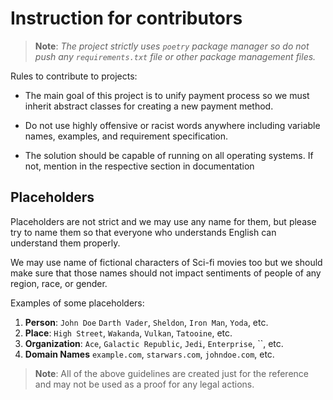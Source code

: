 # Instruction for contributors

> **Note**: _The project strictly uses `poetry` package manager so do not push
> any `requirements.txt` file or other package management files._

Rules to contribute to projects:

- The main goal of this project is to unify payment process so we must inherit
  abstract classes for creating a new payment method.

- Do not use highly offensive or racist words anywhere including variable names,
  examples, and requirement specification.

- The solution should be capable of running on all operating systems.
  If not, mention in the respective section in documentation


## Placeholders
Placeholders are not strict and we may use any name for them, but please try to
name them so that everyone who understands English can understand them properly.

We may use name of fictional characters of Sci-fi movies too
but we should make sure that those names should not impact sentiments of people
of any region, race, or gender.

Examples of some placeholders:

1. **Person**: `John Doe` `Darth Vader`, `Sheldon`, `Iron Man`, `Yoda`, etc.
2. **Place**: `High Street`, `Wakanda`, `Vulkan`, `Tatooine`, etc.
3. **Organization**: `Ace`, `Galactic Republic`, `Jedi`, `Enterprise`, ``, etc.
4. **Domain Names** `example.com`, `starwars.com`, `johndoe.com`, etc.


> **Note**: All of the above guidelines are created just for the reference and
> may not be used as a proof for any legal actions.
